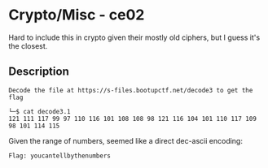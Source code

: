 # Crypto/Misc - ce02
Hard to include this in crypto given their mostly old ciphers, but I guess it's the closest.
## Description
```
Decode the file at https://s-files.bootupctf.net/decode3 to get the flag
```
```
└─$ cat decode3.1
121 111 117 99 97 110 116 101 108 108 98 121 116 104 101 110 117 109 98 101 114 115
```

Given the range of numbers, seemed like a direct dec-ascii encoding:
```
Flag: youcantellbythenumbers
```

